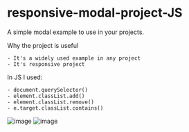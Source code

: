 # responsive-modal-project-JS
A simple modal example to use in your projects.

Why the project is useful

	- It's a widely used example in any project
	- It's responsive project

In JS I used:

	- document.querySelector()
	- element.classList.add()
	- element.classList.remove()
	- e.target.classList.contains()
  
  
![image](https://user-images.githubusercontent.com/81515650/156833150-d70d5cba-6042-4282-bd9d-c94f3ffe51c4.png)
![image](https://user-images.githubusercontent.com/81515650/156833170-12a9a01b-bcc1-4eea-aa5f-c422ee743d15.png)

